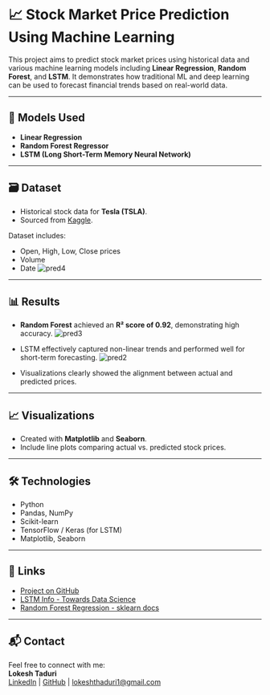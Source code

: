 # 📈 Stock Market Price Prediction Using Machine Learning

This project aims to predict stock market prices using historical data and various machine learning models including **Linear Regression**, **Random Forest**, and **LSTM**. It demonstrates how traditional ML and deep learning can be used to forecast financial trends based on real-world data.

---

## 🧠 Models Used

- **Linear Regression**
- **Random Forest Regressor**
- **LSTM (Long Short-Term Memory Neural Network)**

---

## 🗃️ Dataset

- Historical stock data for **Tesla (TSLA)**.
- Sourced from [Kaggle](https://www.kaggle.com/datasets/aspillai/tesla-stock-price-with-indicators-10-years/data).

Dataset includes:
- Open, High, Low, Close prices
- Volume
- Date
  ![pred4](https://github.com/user-attachments/assets/a5b72ccd-2caf-4d84-874e-16cf58f47043)



---

## 📊 Results

- **Random Forest** achieved an **R² score of 0.92**, demonstrating high accuracy.
  ![pred3](https://github.com/user-attachments/assets/461ccd22-407d-4f0f-b95b-dcadbce52e6b)

- LSTM effectively captured non-linear trends and performed well for short-term forecasting.
  ![pred2](https://github.com/user-attachments/assets/29758fc1-fbeb-451a-a6b7-c01e344d5f94)

- Visualizations clearly showed the alignment between actual and predicted prices.

---

## 📈 Visualizations

- Created with **Matplotlib** and **Seaborn**.
- Include line plots comparing actual vs. predicted stock prices.

---

## 🛠️ Technologies

- Python
- Pandas, NumPy
- Scikit-learn
- TensorFlow / Keras (for LSTM)
- Matplotlib, Seaborn

---

## 📎 Links

- [Project on GitHub](https://github.com/LokeshTaduri1/Stock-price-prediction-using-ML)
- [LSTM Info - Towards Data Science](https://towardsdatascience.com/)
- [Random Forest Regression - sklearn docs](https://scikit-learn.org/stable/modules/generated/sklearn.ensemble.RandomForestRegressor.html)

---

## 📬 Contact

Feel free to connect with me:  
**Lokesh Taduri**  
[LinkedIn](https://linkedin.com/in/lokesh-taduri) | [GitHub](https://github.com/LokeshTaduri1) | lokeshthaduri1@gmail.com

